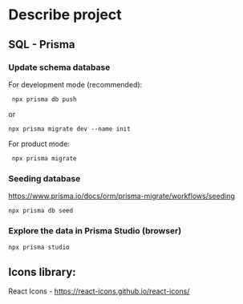 # Describe project


## SQL - Prisma
### Update schema database
For development mode
(recommended):
```
 npx prisma db push  
```
or
```
npx prisma migrate dev --name init
```

For product mode:
```
 npx prisma migrate  
```

### Seeding database
https://www.prisma.io/docs/orm/prisma-migrate/workflows/seeding
```
npx prisma db seed
```

### Explore the data in Prisma Studio (browser)
```
npx prisma studio 
```   

## Icons library:
React Icons - https://react-icons.github.io/react-icons/

